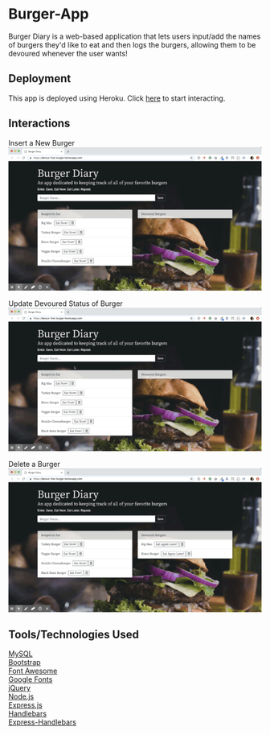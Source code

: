# Burger-App
Burger Diary is a web-based application that lets users input/add the names of burgers they'd like to eat and then logs the burgers, allowing them to be devoured whenever the user wants!

## Deployment
This app is deployed using Heroku.  Click <a href="https://devour-that-burger.herokuapp.com/">here</a> to start interacting.

## Interactions
Insert a New Burger
<br>
![InsertOne](public/assets/images/insertOne-burger.gif)

Update Devoured Status of Burger
<br>
![UpdateOne](public/assets/images/updateOne-burger.gif)

Delete a Burger
<br>
![DeleteOne](public/assets/images/deleteOne-burger.gif)

## Tools/Technologies Used
<a href="https://www.npmjs.com/package/mysql">MySQL</a><br>
<a href="https://getbootstrap.com/">Bootstrap</a><br>
<a href="https://fontawesome.com/">Font Awesome</a><br>
<a href="https://fonts.google.com/">Google Fonts</a><br>
<a href="https://jquery.com/">jQuery</a><br>
<a href="https://nodejs.org/en/">Node.js</a><br>
<a href="https://www.npmjs.com/package/express">Express.js</a><br>
<a href="https://handlebarsjs.com/">Handlebars</a><br>
<a href="https://nodejs.org/en/">Express-Handlebars</a><br>


